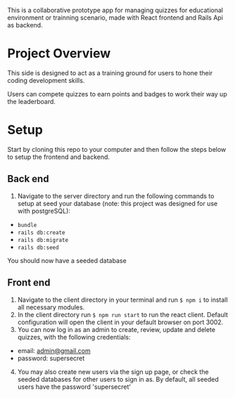 This is a collaborative prototype app for managing quizzes for educational environment or trainning scenario, made with React frontend and Rails Api as backend.

# Project Overview

This side is designed to act as a training ground for users to hone their coding development skills.

Users can compete quizzes to earn points and badges to work their way up the leaderboard.

# Setup

Start by cloning this repo to your computer and then follow the steps below to setup the frontend and backend.

## Back end

1. Navigate to the server directory and run the following commands to setup at seed your database (note: this project was designed for use with postgreSQL):

* `bundle`
* `rails db:create`
* `rails db:migrate`
* `rails db:seed`

You should now have a seeded database

## Front end

1. Navigate to the client directory in your terminal and run `$ npm i` to install all necessary modules.
2. In the client directory run `$ npm run start` to run the react client. Default configuration will open the client in your default browser on port 3002.
3. You can now log in as an admin to create, review, update and delete quizzes, with the following credentials:

* email: admin@gmail.com
* password: supersecret

4. You may also create new users via the sign up page, or check the seeded databases for other users to sign in as. By default, all seeded users have the password 'supersecret'
